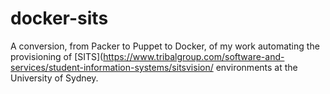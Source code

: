 # docker-sits

A conversion, from Packer to Puppet to Docker, of my work automating the provisioning of [SITS](https://www.tribalgroup.com/software-and-services/student-information-systems/sitsvision/ environments at the University of Sydney.
